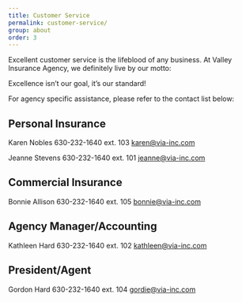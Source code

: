 ```yaml
---
title: Customer Service
permalink: customer-service/
group: about
order: 3
---
```

Excellent customer service is the lifeblood of any business. At Valley Insurance Agency, we definitely live by our motto:

Excellence isn’t our goal, it’s our standard!

For agency specific assistance, please refer to the contact list below:

## Personal Insurance

Karen Nobles
630-232-1640 ext. 103
[karen@via-inc.com](mailto:karen@via-inc.com)

Jeanne Stevens
630-232-1640 ext. 101
[jeanne@via-inc.com](mailto:jeanne@via-inc.com)

## Commercial Insurance

Bonnie Allison
630-232-1640 ext. 105
[bonnie@via-inc.com](mailto:bonnie@via-inc.com)

## Agency Manager/Accounting

Kathleen Hard
630-232-1640 ext. 102
[kathleen@via-inc.com](mailto:kathleen@via-inc.com)

## President/Agent

Gordon Hard
630-232-1640 ext. 104
[gordie@via-inc.com](mailto:gordie@via-inc.com)